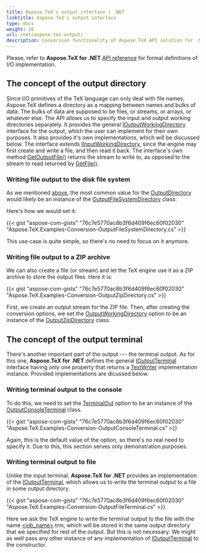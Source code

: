 ```yaml
---
title: Aspose.TeX's output interface | .NET
linktitle: Aspose.TeX's output interface
type: docs
weight: 16
url: /net/aspose-tex-output/
description: Conversion functionality of Aspose.TeX API solution for .NET with TeX, as an output format is explained here with the code examples.
---
```


Please, refer to **Aspose.TeX for .NET** [API reference](https://reference.aspose.com/tex/net/aspose.tex.io/) for formal definitions of I/O implementation.

## **The concept of the output directory**
Since I/O primitives of the TeX language can only deal with file names, Aspose.TeX defines a directory as a mapping between names and bulks of data. The bulks of data are supposed to be files, or streams, or arrays, or whatever else. The API allows us to specify the input and output working directories separately. It provides the general [IOutputWorkingDirectory](https://reference.aspose.com/tex/net/aspose.tex.io/ioutputworkingdirectory/) interface for the output, which the user can implement for their own purposes. It also provides it's own implementations, which will be discussed below. The interface extends [IInputWorkingDirectory](https://reference.aspose.com/tex/net/aspose.tex.io/iinputworkingdirectory/), since the engine may first create and write a file, and then read it back. The interface's own method [GetOutputFile()](https://reference.aspose.com/tex/net/aspose.tex.io/ioutputworkingdirectory/getoutputfile/) returns the stream to write to, as opposed to the stream to read returned by [GetFile()](https://reference.aspose.com/tex/net/aspose.tex.io/iinputworkingdirectory/getfile/).

### **Writing file output to the disk file system**

As we mentioned [above](/tex/net/latex-to-png/), the most common value for the [OutputDirectory](https://reference.aspose.com/tex/net/aspose.tex/texoptions/outputworkingdirectory/) would likely be an instance of the [OutputFileSystemDirectory](https://reference.aspose.com/tex/net/aspose.tex.io/outputfilesystemdirectory/) class.

Here's how we would set it:

{{< gist "aspose-com-gists" "76c7e5770ac8b3f6d409f6ec60f02030" "Aspose.TeX.Examples-Conversion-OutputFileSystemDirectory.cs" >}}

This use case is quite simple, so there's no need to focus on it anymore.

### **Writing file output to a ZIP archive**

We can also create a file (or stream) and let the TeX engine use it as a ZIP archive to store the output files. Here it is:

{{< gist "aspose-com-gists" "76c7e5770ac8b3f6d409f6ec60f02030" "Aspose.TeX.Examples-Conversion-OutputZipDirectory.cs" >}}

First, we create an output stream for the ZIP file. Then, after creating the conversion options, we set the [OutputWorkingDirectory](https://reference.aspose.com/tex/net/aspose.tex/texoptions/outputworkingdirectory/) option to be an instance of the [OutputZipDirectory](https://reference.aspose.com/tex/net/aspose.tex.io/outputzipdirectory/) class.

## **The concept of the output terminal**

There's another important part of the output --- the terminal output. As for this one, **Aspose.TeX for .NET** defines the general [IOutputTerminal](https://reference.aspose.com/tex/net/aspose.tex.io/ioutputterminal/) interface having only one property that returns a [TextWriter](https://docs.microsoft.com/en-us/dotnet/api/system.io.textwriter) implementation instance. Provided implementations are dicussed below.

### **Writing terminal output to the console**

To do this, we need to set the [TerminalOut](https://reference.aspose.com/tex/net/aspose.tex/texoptions/terminalout/) option to be an instance of the [OutputConsoleTerminal](https://reference.aspose.com/tex/net/aspose.tex.io/outputconsoleterminal/) class.

{{< gist "aspose-com-gists" "76c7e5770ac8b3f6d409f6ec60f02030" "Aspose.TeX.Examples-Conversion-OutputConsoleTerminal.cs" >}}

Again, this is the default value of the option, so there's no real need to specify it. Due to this, this section serves only demonstration purposes.

### **Writing terminal output to file**

Unlike the input terminal, **Aspose.TeX for .NET** provides an implementation of the [IOutputTerminal](https://reference.aspose.com/tex/net/aspose.tex.io/ioutputterminal/), which allows us to write the terminal output to a file in some output directory.

{{< gist "aspose-com-gists" "76c7e5770ac8b3f6d409f6ec60f02030" "Aspose.TeX.Examples-Conversion-OutputFileTerminal.cs" >}} 

Here we ask the TeX engine to write the terminal output to the file with the name [<job_name>](/tex/net/tex-io/#tex-output).trm, which will be stored in the same output directory that we specified for rest of the output. But this is not necessary. We might as well pass any other instance of any implementation of [IOutputTerminal](https://reference.aspose.com/tex/net/aspose.tex.io/ioutputterminal/) to the constructor.